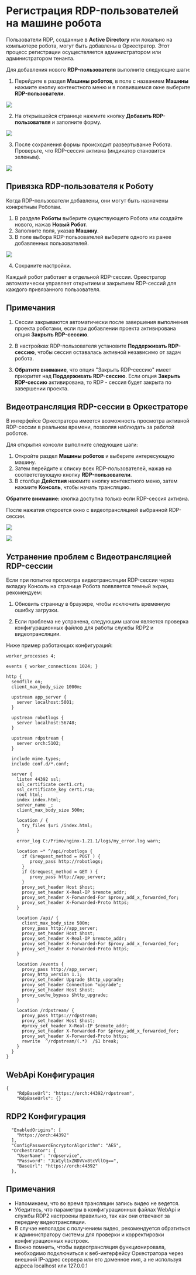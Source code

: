 # Регистрация RDP-пользователей на машине робота

Пользователи RDP, созданные в **Active Directory** или локально на компьютере робота, могут быть добавлены в Оркестратор. Этот процесс регистрации осуществляется администратором или администратором тенанта.

Для добавления нового **RDP-пользователя** выполните следующие шаги:

1. Перейдите в раздел **Машины роботов**, в поле с названием **Машины** нажмите кнопку контекстного меню и в появившемся окне выберите **RDP-пользователи**.


![](../.gitbook/assets1/Add_rdp_user1.png)


2. На открывшейся странице нажмите кнопку **Добавить RDP-пользователя** и заполните форму. 

![](../.gitbook/assets1/Add_RDP_user.png)

3. После сохранения формы происходит развертывание Робота. Проверьте, что RDP-сессия активна (индикатор становится зеленым).

![](../.gitbook/assets1/indicator.png)



## Привязка RDP-пользователя к Роботу

 Когда RDP-пользователи добавлены, они могут быть назначены конкретным Роботам. 
 
1. В разделе **Роботы** выберите существующего Робота или создайте нового, нажав **Новый Робот**.
2. Заполните поля, указав **Машину**.
3. В поле выбора RDP-пользователей выберите одного из ранее добавленных пользователей.

 ![](../.gitbook/assets1/Link_robot_rdp.png)

4. Сохраните настройки.

Каждый робот работает в отдельной RDP-сессии. Оркестратор автоматически управляет открытием и закрытием RDP-сессий для каждого привязанного пользователя.

## Примечания

1. Сессии закрываются автоматически после завершения выполнения проекта роботами, если при добавлении проекта активирована опция **Закрыть RDP-сессию**.

2. В настройках RDP-пользователя установите **Поддерживать RDP-сессию**, чтобы сессия оставалась активной независимо от задач робота.

3. **Обратите внимание**, что опция "Закрыть RDP-сессию" имеет приоритет над **Поддерживать RDP-сессию**. Если опция **Закрыть RDP-сессию** активирована, то RDP - сессия будет закрыта по завершении проекта.

## Видеотрансляция RDP-сессии в Оркестраторе

В интерфейсе Оркестратора имеется возможность просмотра активной RDP-сессии в реальном времени, позволяя наблюдать за работой роботов. 

Для открытия консоли выполните следующие шаги:

1. Откройте раздел **Машины роботов** и выберите интересующую машину.
2. Затем перейдите к списку всех RDP-пользователей, нажав на соответствующую кнопку **RDP-пользователи**.
3. В столбце **Действия** нажмите кнопку контекстного меню, затем нажмите **Консоль**, чтобы начать трансляцию.
  
**Обратите внимание:** кнопка доступна только если RDP-сессия активна.

После нажатия откроется окно с видеотрансляцией выбранной RDP-сессии.

 
  ![](../.gitbook/assets1/console2.png)

  
  ![](../.gitbook/assets1/qconsole.png)

  
## Устранение проблем с Видеотрансляцией RDP-сессии

Если при попытке просмотра видеотрансляции RDP-сессии через вкладку Консоль на странице Робота появляется темный экран, рекомендуем:

1. Обновить страницу в браузере, чтобы исключить временную ошибку загрузки.

2. Если проблема не устранена, следующим шагом является проверка конфигурационных файлов для работы службы RDP2 и видеотрансляции.

Ниже пример работающих конфигураций:


```
worker_processes 4;

events { worker_connections 1024; }

http {
  sendfile on;
  client_max_body_size 1000m;
 
  upstream app_server {
    server localhost:5001;
  }

  upstream robotlogs {
    server localhost:56748;
  }
  
  upstream rdpstream {
    server orch:5102;
  }

  include mime.types;
  include conf.d/*.conf;

  server {
    listen 44392 ssl;
    ssl_certificate cert1.crt;
    ssl_certificate_key cert1.rsa;
    root html;
    index index.html;
    server_name _;
    client_max_body_size 500m;

    location / {
      try_files $uri /index.html;
    }

    error_log C:/Primo/nginx-1.21.1/logs/my_error.log warn;
   
    location ~* ^/api/robotlogs {
      if ($request_method = POST ) {
         proxy_pass http://robotlogs;         
      }
      if ($request_method = GET ) {
         proxy_pass http://app_server;         
      }
      proxy_set_header Host $host;
      proxy_set_header X-Real-IP $remote_addr;
      proxy_set_header X-Forwarded-For $proxy_add_x_forwarded_for;
      proxy_set_header X-Forwarded-Proto https;
    }
   
    location /api/ {
      client_max_body_size 500m;
      proxy_pass http://app_server;
      proxy_set_header Host $host;
      proxy_set_header X-Real-IP $remote_addr;
      proxy_set_header X-Forwarded-For $proxy_add_x_forwarded_for;
      proxy_set_header X-Forwarded-Proto https;
    }

    location /events {
      proxy_pass http://app_server;
      proxy_http_version 1.1;
      proxy_set_header Upgrade $http_upgrade;
      proxy_set_header Connection "upgrade";
      proxy_set_header Host $host;
      proxy_cache_bypass $http_upgrade;
    }

    location /rdpstream/ {
      proxy_pass https://rdpstream;
      proxy_set_header Host $host;
      #proxy_set_header X-Real-IP $remote_addr;
      proxy_set_header X-Forwarded-For $proxy_add_x_forwarded_for;
      proxy_set_header X-Forwarded-Proto https;
      rewrite  ^/rdpstream/(.*)  /$1 break;
    }
  }
}
```
## WebApi Конфигурация
```
{
    "RdpBaseUrl": "https://orch:44392/rdpstream",
    "RdpBaseUrls": {}

```
## RDP2 Конфигурация
```
  "EnabledOrigins": [
    "https://orch:44392"
  ],
  "ConfigPasswordEncryptorAlgorithm": "AES",
  "Orchestrator": {
    "UserName": "rdpservice",
    "Password": "JLWIyl1xZNDVVx8tcVllOg==",
    "BaseUrl": "https://orch:44392"
  },
```
## Примечания
- Напоминаем, что во время трансляции запись видео не ведется.
- Убедитесь, что параметры в конфигурационных файлах WebApi и службы RDP2 настроены правильно, так как они отвечают за передачу видеотрансляции.
- В случае неполадок с получением видео, рекомендуется обратиться к администратору системы для проверки и корректировки конфигурационных настроек.
- Важно помнить, чтобы видеотрансляция функционировала, необходимо подключиться к веб-интерфейсу Оркестратора через внешний IP-адрес сервера или его доменное имя, а не используя адреса localhost или 127.0.0.1


